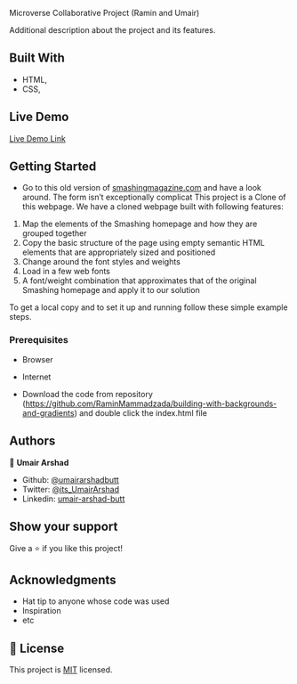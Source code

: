 
Microverse Collaborative Project (Ramin and Umair)


Additional description about the project and its features.

## Built With

- HTML,
- CSS,

## Live Demo

[Live Demo Link](https://rawcdn.githack.com/RaminMammadzada/building-with-backgrounds-and-gradients/1966b3292c77d2fd517871cba9f118e4a8d1b9ac/index.html)


## Getting Started

- Go to this old version of [smashingmagazine.com](https://www.smashingmagazine.com/) and have a look around. The form isn’t exceptionally complicat
This project is a Clone of this webpage.
We have a cloned webpage built with following features:

1. Map the elements of the Smashing homepage and how they are grouped together
2. Copy the basic structure of the page using empty semantic HTML elements that are appropriately sized and positioned
3. Change around the font styles and weights
4. Load in a few web fonts
5. A font/weight combination that approximates that of the original Smashing homepage and apply it to our solution

To get a local copy  and to set it up and running follow these simple example steps.

### Prerequisites

- Browser
- Internet

- Download the code from repository (https://github.com/RaminMammadzada/building-with-backgrounds-and-gradients) and double click the index.html file


## Authors


👤 **Umair Arshad**

- Github: [@umairarshadbutt](https://github.com/umairarshadbutt)
- Twitter: [@its_UmairArshad](https://twitter.com/its_UmairArshad)
- Linkedin: [umair-arshad-butt](https://www.linkedin.com/in/umair-arshad-butt/)



## Show your support

Give a ⭐️ if you like this project!

## Acknowledgments

- Hat tip to anyone whose code was used
- Inspiration
- etc

## 📝 License

This project is [MIT](LICENSE) licensed.

